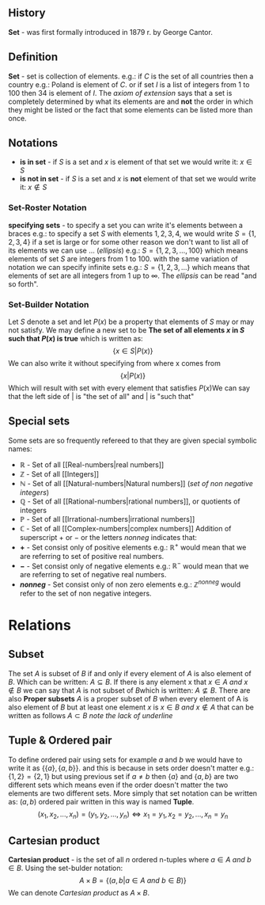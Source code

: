 ## History
**Set** - was first formally introduced in 1879 r. by George Cantor.
## Definition
**Set** - set is collection of elements. e.g.: if $C$ is the set of all countries then a country e.g.: Poland is element of $C$. or if set $I$ is a list of integers from $1$ to $100$ then $34$ is element of $I$. The *axiom of extension* says that a set is completely determined by what its elements are and **not** the order in which they might be listed or the fact that some elements can be listed more than once.
## Notations
- **is in set** - if $S$ is a set and $x$ is element of that set we would write it: $x \in S$
- **is not in set** - if $S$ is a set and $x$ is **not** element of that set we would write it: $x \notin S$
### Set-Roster Notation
**specifying sets** - to specify a set you can write it's elements between a braces e.g.: to specify a set $S$ with elements $1, 2, 3, 4,$ we would write $S = \{1,2,3,4\}$ if a set is large or for some other reason we don't want to list all of its elements we can use $...$ (*ellipsis*) e.g.: $S = \{1,2,3,...,100\}$ which means elements of set $S$ are integers from $1$ to $100$. with the same variation of notation we can specify infinite sets e.g.: $S = \{1,2,3,...\}$ which means that elements of set are all integers from $1$ up to $\infty$. The *ellipsis* can be read "and so forth".
### Set-Builder Notation
Let $S$ denote a set and let $P(x)$ be a property that elements of $S$ may or may not satisfy. We may define a new set to be **The set of all elements $x$ in $S$ such that $P(x)$ is true** which is written as:$$\{x \in S | P(x)\}$$We can also write it without specifying from where x comes from$$\{x | P(x)\}$$Which will result with set with every element that satisfies $P(x)$We can say that the left side of $|$ is "the set of all" and $|$ is "such that"
## Special sets
Some sets are so frequently refereed to that they are given special symbolic names:
- **$\mathbb{R}$** - Set of all [[Real-numbers|real numbers]]
- **$\mathbb{Z}$** - Set of all [[Integers]]
- **$\mathbb{N}$** - Set of all [[Natural-numbers|Natural numbers]] (*set of non negative integers*)
- **$\mathbb{Q}$** - Set of all [[Rational-numbers|rational numbers]], or quotients of integers
- **$\mathbb{P}$** - Set of all [[Irrational-numbers|irrational numbers]]
- **$\mathbb{C}$** - Set of all [[Complex-numbers|complex numbers]]
Addition of superscript $+$ or $-$ or the letters $nonneg$ indicates that:
- **$+$** - Set consist only of positive elements e.g.: $\mathbb{R}^+$ would mean that we are referring to set of positive real numbers.
- **$-$** - Set consist only of negative elements e.g.: $\mathbb{R}^-$ would mean that we are referring to set of negative real numbers.
- **$nonneg$** - Set consist only of non zero elements e.g.: $\mathbb{Z}^{nonneg}$ would refer to the set of non negative integers.
# Relations
## Subset
The set $A$ is subset of $B$ if and only if every element of $A$ is also element of $B$. Which can be written: $A \subseteq B$. If there is any element x that $x \in A\ and\ x \notin B$ we can say that $A$ is not subset of $B$which is written: $A \not\subseteq B$. There are also **Proper subsets** $A$ is a proper subset of $B$ when every element of A is also element of $B$ but at least one element $x$ is $x \in B\ and\ x \not\in A$ that can be written as follows $A \subset B$ *note the lack of underline*
## Tuple & Ordered pair
To define ordered pair using sets for example $a$ and $b$ we would have to write it as $\{\{a\}, \{a, b\}\}$. and this is because in sets order doesn't matter e.g.: $\{1,2\} = \{2,1\}$ but using previous set if $a \not= b$ then $\{a\}$ and $\{a,b\}$ are two different sets which means even if the order doesn't matter the two elements are two different sets. More simply that set notation can be written as: $(a,b)$ ordered pair written in this way is named **Tuple**. $$(x_1,x_2,...,x_n) = (y_1,y_2,...,y_n) \iff x_1 = y_1, x_2 = y_2, ... , x_n = y_n$$
## Cartesian product
**Cartesian product** - is the set of all $n$ ordered n-tuples where $a\in A\ and\ b\in B$. Using the set-bulder notation: $$A\times B = \{(a,b|a\in A\ and \ b\in B)\}$$We can denote *Cartesian product* as $A\times B$.
